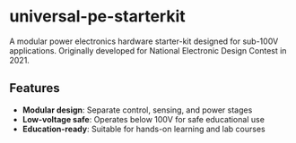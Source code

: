 # universal-pe-starterkit
A modular power electronics hardware starter-kit designed for sub-100V applications. Originally developed for National Electronic Design Contest in 2021.
## Features

-  **Modular design**: Separate control, sensing, and power stages
-  **Low-voltage safe**: Operates below 100V for safe educational use
-  **Education-ready**: Suitable for hands-on learning and lab courses
